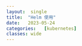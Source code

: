 ```yaml
---
layout:  single
title:  "Helm 使用"
date:   2023-05-24 
categories:   [kubernetes]
classes: wide
---
```






